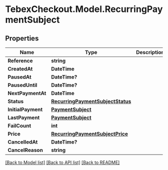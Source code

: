 # TebexCheckout.Model.RecurringPaymentSubject

## Properties

Name | Type | Description | Notes
------------ | ------------- | ------------- | -------------
**Reference** | **string** |  | [optional] 
**CreatedAt** | **DateTime** |  | [optional] 
**PausedAt** | **DateTime?** |  | [optional] 
**PausedUntil** | **DateTime?** |  | [optional] 
**NextPaymentAt** | **DateTime** |  | [optional] 
**Status** | [**RecurringPaymentSubjectStatus**](RecurringPaymentSubjectStatus.md) |  | [optional] 
**InitialPayment** | [**PaymentSubject**](PaymentSubject.md) |  | [optional] 
**LastPayment** | [**PaymentSubject**](PaymentSubject.md) |  | [optional] 
**FailCount** | **int** |  | [optional] 
**Price** | [**RecurringPaymentSubjectPrice**](RecurringPaymentSubjectPrice.md) |  | [optional] 
**CancelledAt** | **DateTime?** |  | [optional] 
**CancelReason** | **string** |  | [optional] 

[[Back to Model list]](../README.md#documentation-for-models) [[Back to API list]](../README.md#documentation-for-api-endpoints) [[Back to README]](../README.md)

